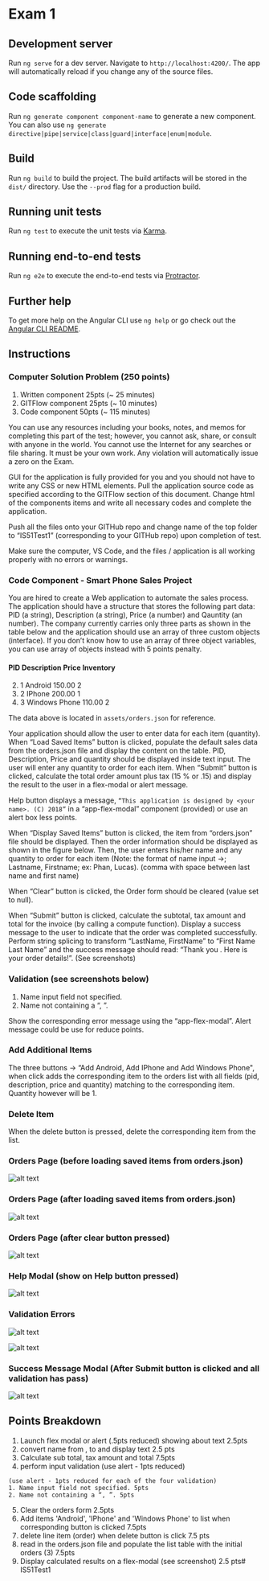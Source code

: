 # Exam 1


## Development server

Run `ng serve` for a dev server. Navigate to `http://localhost:4200/`. The app will automatically reload if you change any of the source files.

## Code scaffolding

Run `ng generate component component-name` to generate a new component. You can also use `ng generate directive|pipe|service|class|guard|interface|enum|module`.

## Build

Run `ng build` to build the project. The build artifacts will be stored in the `dist/` directory. Use the `--prod` flag for a production build.

## Running unit tests

Run `ng test` to execute the unit tests via [Karma](https://karma-runner.github.io).

## Running end-to-end tests

Run `ng e2e` to execute the end-to-end tests via [Protractor](http://www.protractortest.org/).

## Further help

To get more help on the Angular CLI use `ng help` or go check out the [Angular CLI README](https://github.com/angular/angular-cli/blob/master/README.md).


## Instructions

### Computer Solution Problem (250 points)

1. Written component 25pts (~ 25 minutes)
2. GITFlow component 25pts (~ 10 minutes)
3. Code component 50pts (~ 115 minutes)

You can use any resources including  your books, notes, and memos for completing this part of
the test; however, you cannot ask, share, or consult with anyone in the world. You cannot use
the Internet for any searches or file sharing. It must be your own work. Any violation will
automatically issue a zero on the Exam.

GUI for the application is fully provided for you and you should not have to write any CSS or new HTML elements. Pull the application source code as specified according to the GITFlow section of this document. Change html of the components items and write all necessary codes and complete the application.

Push all the files onto your GITHub repo and change name of the top folder to
“IS51Test1” (corresponding to your GITHub repo) upon completion of test.

Make sure the computer, VS Code, and the files / application is all working properly with no errors or warnings.

### Code Component - Smart Phone Sales Project

You are hired to create a Web application to automate the sales process. The application should have a structure that stores the following part data: PID (a string), Description (a string), Price (a number) and Qauntity (an number). The company currently carries only three parts as shown in the table below and the application should use an array of three custom objects (interface). If you don’t know how to use an array of three object variables, you can use  array of objects instead with 5 points penalty.

#### PID Description Price Inventory
2. 1 Android 150.00 2
3. 2 IPhone 200.00 1
4. 3 Windows Phone 110.00 2

The data above is located in ```assets/orders.json``` for reference. 

Your application should allow the user to enter data for each item (quantity). When “Load Saved Items” button is clicked, populate the default sales data from the orders.json file and display the content on the table. PID, Description, Price and quantity should be displayed inside text input. The user will enter any quantity to order for each item. When “Submit” button is clicked, calculate the total order amount plus tax (15 % or .15) and display the result to the user in a flex-modal or alert message.

Help button displays a message, ```“This application is designed by <your name>. (C) 2018”``` in a “app-flex-modal” component (provided) or use an alert box less points.

When “Display Saved Items” button is clicked, the item from “orders.json” file should be displayed. Then the order information should be displayed as shown in the figure
below. Then, the user enters his/her name and any quantity to order for each item (Note: the format of name input ->; Lastname, Firstname; ex: Phan, Lucas). (comma with space between last name and first name) 

When “Clear” button is clicked, the Order form should be cleared (value set to null). 

When “Submit” button is clicked, calculate the subtotal, tax amount and total for the invoice (by calling a compute function). Display a success message to the user to indicate that the order was completed successfully. Perform string splicing to transform “LastName, FirstName” to “First Name Last Name” and the success message should read: “Thank you <First Name> <Last Name>. Here is your order details!”. (See screenshots)

### Validation (see screenshots below)

1. Name input field not specified.
2. Name not containing a “, ”.

Show the corresponding error message using the “app-flex-modal”. Alert message could be use for reduce points.

### Add Additional Items

The three buttons -> “Add Android, Add IPhone and Add Windows Phone", when click adds the corresponding item to the orders list with all fields (pid, description, price and quantity) matching to the corresponding item. Quantity however will be 1.



### Delete Item

When the delete button is pressed, delete the corresponding item from the list.


### Orders Page (before loading saved items from orders.json)
![alt text](./img/1.png)

### Orders Page (after loading saved items from orders.json)
![alt text](./img/2.png)

### Orders Page (after clear button pressed)
![alt text](./img/3.png)



### Help Modal (show on Help button pressed)
![alt text](./img/4.png)

### Validation Errors

![alt text](./img/5.png)

![alt text](./img/6.png)

### Success Message Modal (After Submit button is clicked and all validation has pass)
![alt text](./img/7.png)

## Points Breakdown

1. Launch flex modal or alert (.5pts reduced) showing about text 2.5pts
2. convert name from <Last Name>, <First Name> to <First Name> <Last Name> and display text 2.5 pts
3. Calculate sub total, tax amount and total 7.5pts
4. perform input validation (use alert - 1pts reduced)
  ```
  (use alert - 1pts reduced for each of the four validation)
1. Name input field not specified. 5pts
2. Name not containing a “, ”. 5pts

  ```
5. Clear the orders form 2.5pts
6. Add items 'Android', 'IPhone' and 'Windows Phone' to list when corresponding button is clicked 7.5pts
7. delete line item (order) when delete button is click 7.5 pts
8. read in the orders.json file and populate the list table with the initial orders (3) 7.5pts
9. Display calculated results on a flex-modal (see screenshot) 2.5 pts# IS51Test1
